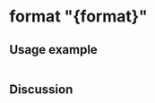 
format "{format}"
=============================================================================================================

Usage example
-------------

```
```

Discussion
----------
